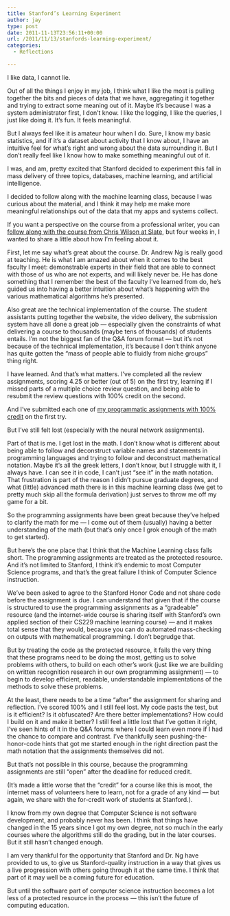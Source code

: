 ```yaml
---
title: Stanford’s Learning Experiment
author: jay
type: post
date: 2011-11-13T23:56:11+00:00
url: /2011/11/13/stanfords-learning-experiment/
categories:
  - Reflections

---
```

I like data, I cannot lie.

Out of all the things I enjoy in my job, I think what I like the most is pulling together the bits and pieces of data that we have, aggregating it together and trying to extract some meaning out of it. Maybe it’s because I was a system administrator first, I don’t know. I like the logging, I like the queries, I just like doing it. It’s fun. It feels meaningful.

But I always feel like it is amateur hour when I do. Sure, I know my basic statistics, and if it’s a dataset about activity that I know about, I have an intuitive feel for what’s right and wrong about the data surrounding it. But I don’t really feel like I know how to make something meaningful out of it.

I was, and am, pretty excited that Stanford decided to experiment this fall in mass delivery of three topics, databases, machine learning, and artificial intelligence.

I decided to follow along with the machine learning class, because I was curious about the material, and I think it may help me make more meaningful relationships out of the data that my apps and systems collect.

If you want a perspective on the course from a professional writer, you can [follow along with the course from Chris Wilson at Slate][1], but four weeks in, I wanted to share a little about how I’m feeling about it.

First, let me say what’s great about the course. Dr. Andrew Ng is really good at teaching. He is what I am amazed about when it comes to the best faculty I meet: demonstrable experts in their field that are able to connect with those of us who are not experts, and will likely never be. He has done something that I remember the best of the faculty I’ve learned from do, he’s guided us into having a better intuition about what’s happening with the various mathematical algorithms he’s presented.

Also great are the technical implementation of the course. The student assistants putting together the website, the video delivery, the submission system have all done a great job — especially given the constraints of what delivering a course to thousands (maybe tens of thousands) of students entails. I’m not the biggest fan of the Q&A forum format — but it’s not because of the technical implementation, it’s because I don’t think anyone has quite gotten the “mass of people able to fluidly from niche groups” thing right.

I have learned. And that’s what matters. I’ve completed all the review assignments, scoring 4.25 or better (out of 5) on the first try, learning if I missed parts of a multiple choice review question, and being able to resubmit the review questions with 100% credit on the second.

And I’ve submitted each one of [my programmatic assignments with 100% credit][2] on the first try.

But I’ve still felt lost (especially with the neural network assignments).

Part of that is me. I get lost in the math. I don’t know what is different about being able to follow and deconstruct variable names and statements in programming languages and trying to follow and deconstruct mathematical notation. Maybe it’s all the greek letters, I don’t know, but I struggle with it, I always have. I can see it in code, I can’t just “see it” in the math notation. That frustration is part of the reason I didn’t pursue graduate degrees, and what (little) advanced math there is in this machine learning class (we get to pretty much skip all the formula derivation) just serves to throw me off my game for a bit.

So the programming assignments have been great because they’ve helped to clarify the math for me — I come out of them (usually) having a better understanding of the math (but that’s only once I grok enough of the math to get started).

But here’s the one place that I think that the Machine Learning class falls short. The programming assignments are treated as the protected resource. And it’s not limited to Stanford, I think it’s endemic to most Computer Science programs, and that’s the great failure I think of Computer Science instruction.

We’ve been asked to agree to the Stanford Honor Code and not share code before the assignment is due. I can understand that given that if the course is structured to use the programming assignments as a “gradeable” resource (and the internet-wide course is sharing itself with Stanford’s own applied section of their CS229 machine learning course) — and it makes total sense that they would, because you can do automated mass-checking on outputs with mathematical programming. I don’t begrudge that.

But by treating the code as the protected resource, it fails the very thing that these programs need to be doing the most, getting us to solve problems with others, to build on each other’s work (just like we are building on written recognition research in our own programming assignment) — to begin to develop efficient, readable, understandable implementations of the methods to solve these problems.

At the least, there needs to be a time “after” the assignment for sharing and reflection. I’ve scored 100% and I still feel lost. My code pasts the test, but is it efficient? Is it obfuscated? Are there better implementations? How could I build on it and make it better? I still feel a little lost that I’ve gotten it right, I’ve seen hints of it in the Q&A forums where I could learn even more if I had the chance to compare and contrast. I’ve thankfully seen pushing-the-honor-code hints that got me started enough in the right direction past the math notation that the assignments themselves did not.

But that’s not possible in this course, because the programming assignments are still “open” after the deadline for reduced credit.

(It’s made a little worse that the “credit” for a course like this is moot, the internet mass of volunteers here to learn, not for a grade of any kind — but again, we share with the for-credit work of students at Stanford.).

I know from my own degree that Computer Science is not software development, and probably never has been. I think that things have changed in the 15 years since I got my own degree, not so much in the early courses where the algorithms still do the grading, but in the later courses. But it still hasn’t changed enough.

I am very thankful for the opportunity that Stanford and Dr. Ng have provided to us, to give us Stanford-quality instruction in a way that gives us a live progression with others going through it at the same time. I think that part of it may well be a coming future for education.

But until the software part of computer science instruction becomes a lot less of a protected resource in the process — this isn’t the future of computing education.

 [1]: http://www.slate.com/articles/technology/future_tense/features/2011/learning_machine/stanford_s_machine_learning_stuff_gets_to_the_good_stuff_.html
 [2]: https://skitch.com/jasonadamyoung/gee25/machine-learning